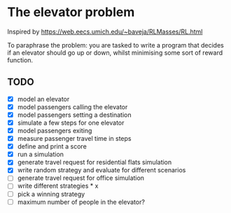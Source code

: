 # The elevator problem

Inspired by https://web.eecs.umich.edu/~baveja/RLMasses/RL.html

To paraphrase the problem: you are tasked to write a program that decides if an
elevator should go up or down, whilst minimising some sort of reward function.

## TODO

- [x] model an elevator
- [x] model passengers calling the elevator
- [x] model passengers setting a destination
- [x] simulate a few steps for one elevator
- [x] model passengers exiting
- [x] measure passenger travel time in steps
- [x] define and print a score
- [x] run a simulation
- [x] generate travel request for residential flats simulation
- [x] write random strategy and evaluate for different scenarios
- [ ] generate travel request for office simulation
- [ ] write different strategies * x
- [ ] pick a winning strategy
- [ ] maximum number of people in the elevator?